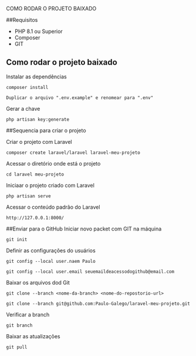 COMO RODAR O PROJETO BAIXADO

##Requisitos
* PHP 8.1 ou Superior
* Composer
* GIT

## Como rodar o projeto baixado
Instalar as dependências
```
composer install
```

```
Duplicar o arquivo ".env.example" e renomear para ".env"
```

Gerar a chave
```
php artisan key:generate
```

##Sequencia para criar o projeto

Criar o projeto com Laravel
```
composer create laravel/laravel laravel-meu-projeto
```

Acessar o diretório onde está o projeto
```
cd laravel meu-projeto
```

Iniciaar o projeto criado com Laravel
```
php artisan serve
```

Acessar o conteúdo padrão do Laravel
```
http://127.0.0.1:8000/
```

##Enviar para o GitHub
Iniciar novo packet com GIT na máquina
```
git init
```

Definir as configurações do usuários
```
git config --local user.naem Paulo
```

```
git config --local user.email seuemaildeacessodogithub@email.com
```

Baixar os arquivos dod Git

```
git clone --branch <nome-da-branch> <nome-do-repostorio-url>
```

```
git clone --branch git@github.com:Paulo-Galego/laravel-meu-projeto.git
```

Verificar a branch
```
git branch
```
Baixar as atualizações
```
git pull
```







